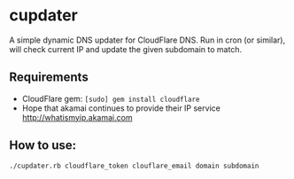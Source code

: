 # cupdater #

A simple dynamic DNS updater for CloudFlare DNS. Run in cron (or similar), will check current IP and update the given subdomain to match.

## Requirements ##
 * CloudFlare gem: ```[sudo] gem install cloudflare```
 * Hope that akamai continues to provide their IP service http://whatismyip.akamai.com 

## How to use: ##
    ./cupdater.rb cloudflare_token clouflare_email domain subdomain
